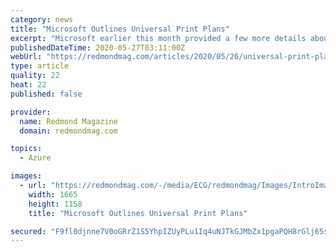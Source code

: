 ```yaml
---
category: news
title: "Microsoft Outlines Universal Print Plans"
excerpt: "Microsoft earlier this month provided a few more details about Universal Print, its emerging cloud-based solution that promises to ease woes associated with managing print servers."
publishedDateTime: 2020-05-27T03:11:00Z
webUrl: "https://redmondmag.com/articles/2020/05/26/universal-print-plans-for-windows.aspx?admgarea=BDNA"
type: article
quality: 22
heat: 22
published: false

provider:
  name: Redmond Magazine
  domain: redmondmag.com

topics:
  - Azure

images:
  - url: "https://redmondmag.com/-/media/ECG/redmondmag/Images/IntroImagesBigSmall/MapRusticBig.jpg"
    width: 1665
    height: 1158
    title: "Microsoft Outlines Universal Print Plans"

secured: "F9fl0djnne7V0oGRrZ1S5YhpIZUyPLu1Iq4uNJTkGJMbZx1pgaPQH8rGlj65s8GObeBE0HGTXutiOhR37fzPa+SW8K/Qy7VVisfvGpVpY72SarJhqKvsbGVxUWIJEVW58p0ujsdNALGOFZAtDROS3ZcSAMzsbSOSKTm1vyExsaAJy+nWYpj93FDyyFPJ29OU4BD3/2X3dBPARRgjiEdT7l1miMWMf1XjyHoKdMPGtWFi78dMR4vlaSstSXr5zXo1bpoXDlXwQ3EQWd/KE1bV2yY+ugxiIzGVASBD+xeuPXeA0F7H5BXCz4nhBNXcGdci;qn2Tb+iveuQK5H+Uk1NRcA=="
---
```


